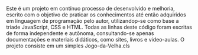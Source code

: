 Este é um projeto em contínuo processo de desenvolvido e melhoria, escrito com o objetivo de praticar os conhecimentos até então adquiridos em linguagem de programação pelo autor, utilizandop-se como base a tríade JavaScript, CSS e HTML. Todas as linhas deste código foram escritas de forma independente e autônoma, consultando-se apenas documentações e materiais
didáticos, como sites, livros e video-aulas. O projeto consiste em um simples Jogo-da-Velha.cls
